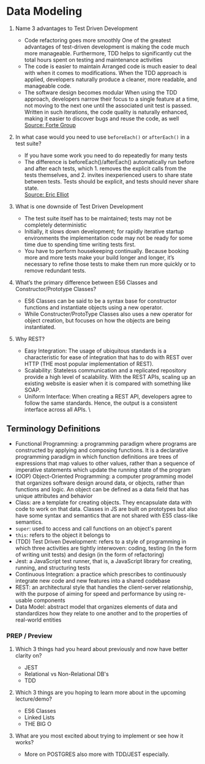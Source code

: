 # Data Modeling

1. Name 3 advantages to Test Driven Development
    - Code refactoring goes more smoothly
One of the greatest advantages of test-driven development is making the code much more manageable. Furthermore, TDD helps to significantly cut the total hours spent on testing and maintenance activities
    - The code is easier to maintain
Arranged code is much easier to deal with when it comes to modifications. When the TDD approach is applied, developers naturally produce a cleaner, more readable, and manageable code.
    - The software design becomes modular
When using the TDD approach, developers narrow their focus to a single feature at a time, not moving to the next one until the associated unit test is passed. Written in such iterations, the code quality is naturally enhanced, making it easier to discover bugs and reuse the code, as well 
\
 [Source: Forte Group](https://fortegrp.com/test-driven-development-benefits/)

2. In what case would you need to use `beforeEach()` or `afterEach()` in a test suite?
    - If you have some work you need to do repeatedly for many tests
    - The difference is beforeEach()/afterEach() automatically run before and after each tests, which 1. removes the explicit calls from the tests themselves, and 2. invites inexperienced users to share state between tests.
Tests should be explicit, and tests should never share state.
\
[Source: Eric Elliot](https://medium.com/@_ericelliott/the-difference-is-beforeeach-aftereach-automatically-run-before-and-after-each-tests-which-1-b53a3ba5c344)

3. What is one downside of Test Driven Development
    - The test suite itself has to be maintained; tests may not be completely deterministic
    - Initially, it slows down development; for rapidly iterative startup environments the implementation code may not be ready for some time due to spending time writing tests first.
    - You have to perform housekeeping continually. Because booking more and more tests make your build longer and longer, it’s necessary to refine those tests to make them run more quickly or to remove redundant tests.

4. What’s the primary difference between ES6 Classes and Constructor/Prototype Classes?
    - ES6 Classes can be said to be a syntax base for constructor functions and instantiate objects using a new operator.
    - While Constructer/ProtoType Classes also uses a new operator for object creation, but focuses on how the objects are being instantiated.

5. Why REST?
    - Easy Integration: The usage of ubiquitous standards is a characteristic for ease of integration that has to do with REST over HTTP (THE most popular implementation of REST).
    - Scalability: Stateless communication and a replicated repository provide a high level of scalability. With the REST APIs, scaling up an existing website is easier when it is compared with something like SOAP.
    - Uniform Interface: When creating a REST API, developers agree to follow the same standards. Hence, the output is a consistent interface across all APIs.
\

## Terminology Definitions

   - Functional Programming: a programming paradigm where programs are constructed by applying and composing functions. It is a declarative programming paradigm in which function definitions are trees of expressions that map values to other values, rather than a sequence of imperative statements which update the running state of the program
   - (OOP) Object-Oriented Programming: a computer programming model that organizes software design around data, or objects, rather than functions and logic. An object can be defined as a data field that has unique attributes and behavior
   - Class: are a template for creating objects. They encapsulate data with code to work on that data. Classes in JS are built on prototypes but also have some syntax and semantics that are not shared with ES5 class-like semantics.
   - `super`: used to access and call functions on an object's parent
   - `this`: refers to the object it belongs to
   - (TDD) Test Driven Development: refers to a style of programming in which three activities are tightly interwoven: coding, testing (in the form of writing unit tests) and design (in the form of refactoring)
   - Jest: a JavaScript test runner, that is, a JavaScript library for creating, running, and structuring tests
   - Continuous Integration: a practice which prescribes to continuously integrate new code and new features into a shared codebase
   - REST: an architectural style that handles the client-server relationship, with the purpose of aiming for speed and performance by using re-usable components
   - Data Model: abstract model that organizes elements of data and standardizes how they relate to one another and to the properties of real-world entities
    
    
 ### PREP / Preview
 1. Which 3 things had you heard about previously and now have better clarity on?
    - JEST
    - Relational vs Non-Relational DB's
    - TDD
 
 2. Which 3 things are you hoping to learn more about in the upcoming lecture/demo?
    - ES6 Classes
    - Linked Lists
    - THE BIG O
 
 3. What are you most excited about trying to implement or see how it works?
    - More on POSTGRES also more with TDD/JEST especially.
